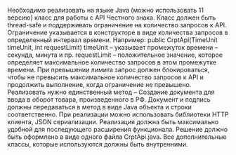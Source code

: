 Необходимо реализовать на языке Java (можно использовать 11 версию) класс для работы с API Честного знака.
Класс должен быть thread-safe и поддерживать ограничение на количество запросов к API.
Ограничение указывается в конструкторе в виде количества запросов в определенный интервал времени. Например:
  public CrptApi(TimeUnit timeUnit, int requestLimit)
    timeUnit – указывает промежуток времени – секунда, минута и пр.
    requestLimit – положительное значение, которое определяет максимальное количество запросов в этом промежутке времени.
При превышении лимита запрос должен блокироваться, чтобы не превысить максимальное количество запросов к API и продолжить выполнение, когда ограничение не превышено.
Реализовать нужно единственный метод – Создание документа для ввода в оборот товара, произведенного в РФ.
Документ и подпись должны передаваться в метод в виде Java объекта и строки соответственно.
При реализации можно использовать библиотеки HTTP клиента, JSON сериализации.
Реализация должна быть максимально удобной для последующего расширения функционала.
Решение должно быть оформлено в виде одного файла CrptApi.java. Все дополнительные классы, которые используются должны быть внутренними.
